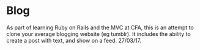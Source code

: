 # Blog 


As part of learning Ruby on Rails and the MVC at CFA, this is an attempt to clone your average blogging website (eg tumblr). It includes the ability to create a post with text, and show on a feed. 27/03/17.
